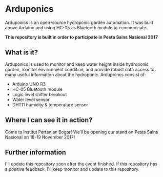 # Arduponics

Arduponics is an open-source hydroponic garden automation. It was built above Arduino and using HC-05 as Bluetooth module to communicate.

**This repository is built in order to participate in Pesta Sains Nasional 2017**

## What is it?

Arduponics is used to monitor and keep water height inside hydroponic garden, monitor environment condition, and provide robust data access to many useful information about the hydroponic. Ardupoincs consist of:

* Arduino UNO R3
* HC-05 Bluetooth module
* Logic level shifter breakout
* Water level sensor
* DHT11 humidity & temperature sensor

## Where I can see it in action?

Come to Institut Pertanian Bogor! We'll be opening our stand on Pesta Sains Nasional on 18-19 November 2017!

## Further information

I'll update this repository soon after the event finished. If this repository has a positive feedback, I'll keep monitor and update to this repository.
